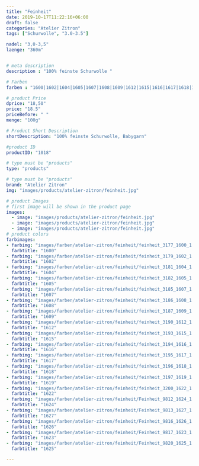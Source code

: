 ```yaml
---
title: "Feinheit"
date: 2019-10-17T11:22:16+06:00
draft: false
categories: "Atelier Zitron"
tags: ["Schurwolle", "3.0-3.5"]	

nadel: "3,0-3,5" 
laenge: "360m"	


# meta description
description : "100% feinste Schurwolle "

# Farben
farben : "1600|1602|1604|1605|1607|1608|1609|1612|1615|1616|1617|1618|1619|1622|1624|1627|1626|1623|1625"

# product Price
dprice: "18,50"
price: "18.5"
priceBefore: " "
menge: "100g"

# Product Short Description
shortDescription: "100% feinste Schurwolle, Babygarn"

#product ID
productID: "1018"

# type must be "products"
type: "products"

# type must be "products"
brand: "Atelier Zitron"
img: "images/products/atelier-zitron/feinheit.jpg"   

# product Images
# first image will be shown in the product page
images:
  - image: "images/products/atelier-zitron/feinheit.jpg"
  - image: "images/products/atelier-zitron/feinheit.jpg"
  - image: "images/products/atelier-zitron/feinheit.jpg"
# product colors
farbimages:
- farbimg: "images/farben/atelier-zitron/feinheit/feinheit_3177_1600_1.jpg"	
  farbtitle: "1600"
- farbimg: "images/farben/atelier-zitron/feinheit/feinheit_3179_1602_1.jpg"	
  farbtitle: "1602"
- farbimg: "images/farben/atelier-zitron/feinheit/feinheit_3181_1604_1.jpg"	
  farbtitle: "1604"
- farbimg: "images/farben/atelier-zitron/feinheit/feinheit_3182_1605_1.jpg"	
  farbtitle: "1605"
- farbimg: "images/farben/atelier-zitron/feinheit/feinheit_3185_1607_1.jpg"	
  farbtitle: "1607"
- farbimg: "images/farben/atelier-zitron/feinheit/feinheit_3186_1608_1.jpg"	
  farbtitle: "1608"
- farbimg: "images/farben/atelier-zitron/feinheit/feinheit_3187_1609_1.jpg"	
  farbtitle: "1609"
- farbimg: "images/farben/atelier-zitron/feinheit/feinheit_3190_1612_1.jpg"	
  farbtitle: "1612"
- farbimg: "images/farben/atelier-zitron/feinheit/feinheit_3193_1615_1.jpg"	
  farbtitle: "1615"
- farbimg: "images/farben/atelier-zitron/feinheit/feinheit_3194_1616_1.jpg"	
  farbtitle: "1616"
- farbimg: "images/farben/atelier-zitron/feinheit/feinheit_3195_1617_1.jpg"	
  farbtitle: "1617"
- farbimg: "images/farben/atelier-zitron/feinheit/feinheit_3196_1618_1.jpg"	
  farbtitle: "1618"
- farbimg: "images/farben/atelier-zitron/feinheit/feinheit_3197_1619_1.jpg"	
  farbtitle: "1619"
- farbimg: "images/farben/atelier-zitron/feinheit/feinheit_3200_1622_1.jpg"	
  farbtitle: "1622"
- farbimg: "images/farben/atelier-zitron/feinheit/Feinheit_9812_1624_1.jpg"	
  farbtitle: "1624"
- farbimg: "images/farben/atelier-zitron/feinheit/Feinheit_9813_1627_1.jpg"	
  farbtitle: "1627"
- farbimg: "images/farben/atelier-zitron/feinheit/Feinheit_9816_1626_1.jpg"	
  farbtitle: "1626"
- farbimg: "images/farben/atelier-zitron/feinheit/Feinheit_9817_1623_1.jpg"	
  farbtitle: "1623"
- farbimg: "images/farben/atelier-zitron/feinheit/Feinheit_9820_1625_1.jpg"	
  farbtitle: "1625"

---
```



